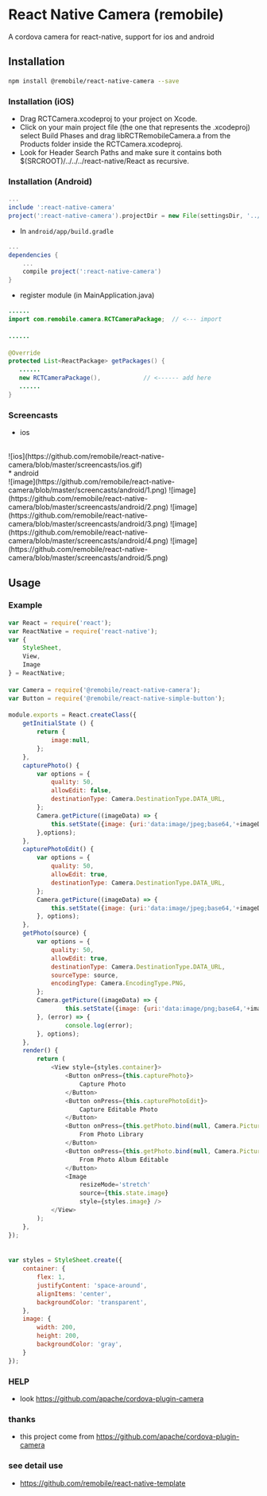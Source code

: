 # React Native Camera (remobile)
A cordova camera for react-native, support for ios and android

## Installation
```sh
npm install @remobile/react-native-camera --save
```
### Installation (iOS)
* Drag RCTCamera.xcodeproj to your project on Xcode.
* Click on your main project file (the one that represents the .xcodeproj) select Build Phases and drag libRCTRemobileCamera.a from the Products folder inside the RCTCamera.xcodeproj.
* Look for Header Search Paths and make sure it contains both $(SRCROOT)/../../../react-native/React as recursive.

### Installation (Android)
```gradle
...
include ':react-native-camera'
project(':react-native-camera').projectDir = new File(settingsDir, '../node_modules/@remobile/react-native-camera/android')
```

* In `android/app/build.gradle`

```gradle
...
dependencies {
    ...
    compile project(':react-native-camera')
}
```

* register module (in MainApplication.java)

```java
......
import com.remobile.camera.RCTCameraPackage;  // <--- import

......

@Override
protected List<ReactPackage> getPackages() {
   ......
   new RCTCameraPackage(),            // <------ add here
   ......
}

```

### Screencasts
* ios
<br>
![ios](https://github.com/remobile/react-native-camera/blob/master/screencasts/ios.gif)
<br>
* android
<br>
![image](https://github.com/remobile/react-native-camera/blob/master/screencasts/android/1.png)
![image](https://github.com/remobile/react-native-camera/blob/master/screencasts/android/2.png)
![image](https://github.com/remobile/react-native-camera/blob/master/screencasts/android/3.png)
![image](https://github.com/remobile/react-native-camera/blob/master/screencasts/android/4.png)
![image](https://github.com/remobile/react-native-camera/blob/master/screencasts/android/5.png)

## Usage

### Example
```js
var React = require('react');
var ReactNative = require('react-native');
var {
    StyleSheet,
    View,
    Image
} = ReactNative;

var Camera = require('@remobile/react-native-camera');
var Button = require('@remobile/react-native-simple-button');

module.exports = React.createClass({
    getInitialState () {
        return {
            image:null,
        };
    },
    capturePhoto() {
        var options = {
            quality: 50,
            allowEdit: false,
            destinationType: Camera.DestinationType.DATA_URL,
        };
        Camera.getPicture((imageData) => {
            this.setState({image: {uri:'data:image/jpeg;base64,'+imageData}});
        },options);
    },
    capturePhotoEdit() {
        var options = {
            quality: 50,
            allowEdit: true,
            destinationType: Camera.DestinationType.DATA_URL,
        };
        Camera.getPicture((imageData) => {
            this.setState({image: {uri:'data:image/jpeg;base64,'+imageData}});
        }, options);
    },
    getPhoto(source) {
        var options = {
            quality: 50,
            allowEdit: true,
            destinationType: Camera.DestinationType.DATA_URL,
            sourceType: source,
            encodingType: Camera.EncodingType.PNG,
        };
        Camera.getPicture((imageData) => {
                this.setState({image: {uri:'data:image/png;base64,'+imageData}});
        }, (error) => {
                console.log(error);
        }, options);
    },
    render() {
        return (
            <View style={styles.container}>
                <Button onPress={this.capturePhoto}>
                    Capture Photo
                </Button>
                <Button onPress={this.capturePhotoEdit}>
                    Capture Editable Photo
                </Button>
                <Button onPress={this.getPhoto.bind(null, Camera.PictureSourceType.PHOTOLIBRARY)}>
                    From Photo Library
                </Button>
                <Button onPress={this.getPhoto.bind(null, Camera.PictureSourceType.SAVEDPHOTOALBUM)}>
                    From Photo Album Editable
                </Button>
                <Image
                    resizeMode='stretch'
                    source={this.state.image}
                    style={styles.image} />
            </View>
        );
    },
});


var styles = StyleSheet.create({
    container: {
        flex: 1,
        justifyContent: 'space-around',
        alignItems: 'center',
        backgroundColor: 'transparent',
    },
    image: {
        width: 200,
        height: 200,
        backgroundColor: 'gray',
    }
});
```

### HELP
* look https://github.com/apache/cordova-plugin-camera


### thanks
* this project come from https://github.com/apache/cordova-plugin-camera

### see detail use
* https://github.com/remobile/react-native-template

